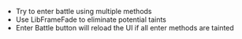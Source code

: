 - Try to enter battle using multiple methods
- Use LibFrameFade to eliminate potential taints
- Enter Battle button will reload the UI if all enter methods are tainted
